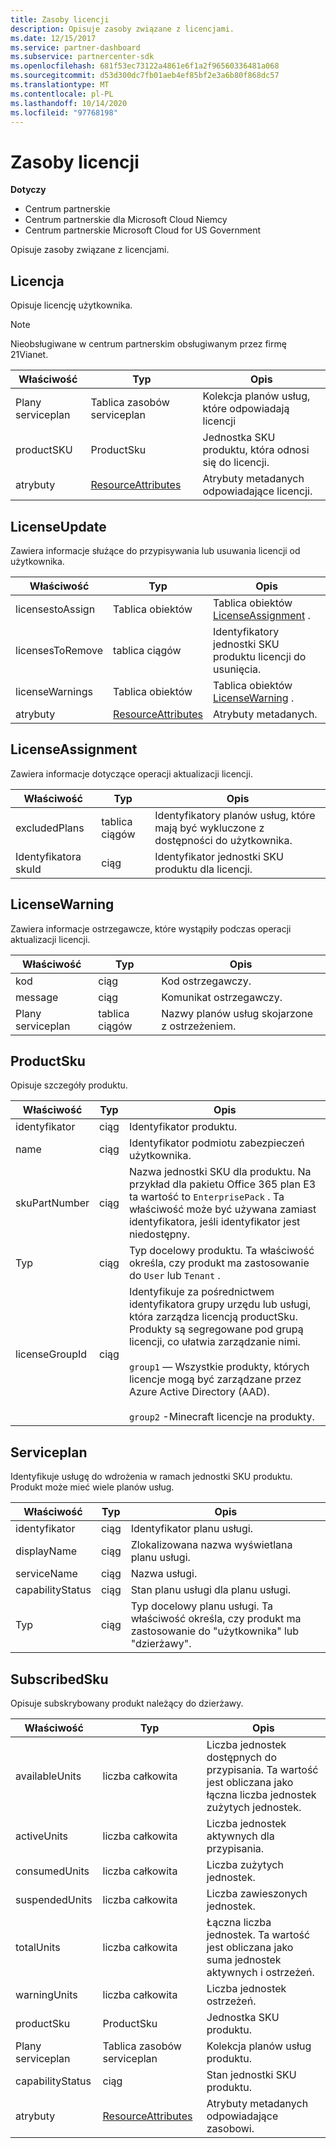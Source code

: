```yaml
---
title: Zasoby licencji
description: Opisuje zasoby związane z licencjami.
ms.date: 12/15/2017
ms.service: partner-dashboard
ms.subservice: partnercenter-sdk
ms.openlocfilehash: 681f53ec73122a4861e6f1a2f96560336481a068
ms.sourcegitcommit: d53d300dc7fb01aeb4ef85bf2e3a6b80f868dc57
ms.translationtype: MT
ms.contentlocale: pl-PL
ms.lasthandoff: 10/14/2020
ms.locfileid: "97768198"
---
```

# <a name="license-resources"></a>Zasoby licencji

**Dotyczy**

- Centrum partnerskie
- Centrum partnerskie dla Microsoft Cloud Niemcy
- Centrum partnerskie Microsoft Cloud for US Government

Opisuje zasoby związane z licencjami.

## <a name="license"></a>Licencja

Opisuje licencję użytkownika.

>[!NOTE]
>Nieobsługiwane w centrum partnerskim obsługiwanym przez firmę 21Vianet.

| Właściwość     | Typ                                                           | Opis                                                    |
|--------------|----------------------------------------------------------------|----------------------------------------------------------------|
| Plany serviceplan | Tablica zasobów serviceplan                                 | Kolekcja planów usług, które odpowiadają licencji |
| productSKU   | ProductSku                                                     | Jednostka SKU produktu, która odnosi się do licencji.        |
| atrybuty   | [ResourceAttributes](utility-resources.md#resourceattributes) | Atrybuty metadanych odpowiadające licencji.          |

## <a name="licenseupdate"></a>LicenseUpdate

Zawiera informacje służące do przypisywania lub usuwania licencji od użytkownika.

| Właściwość         | Typ                                                           | Opis                                               |
|------------------|----------------------------------------------------------------|-----------------------------------------------------------|
| licensestoAssign | Tablica obiektów                                               | Tablica obiektów [LicenseAssignment](#licenseassignment) . |
| licensesToRemove | tablica ciągów                                               | Identyfikatory jednostki SKU produktu licencji do usunięcia.    |
| licenseWarnings  | Tablica obiektów                                               | Tablica obiektów [LicenseWarning](#licensewarning) .       |
| atrybuty       | [ResourceAttributes](utility-resources.md#resourceattributes) | Atrybuty metadanych.                                  |

## <a name="licenseassignment"></a>LicenseAssignment

Zawiera informacje dotyczące operacji aktualizacji licencji.

| Właściwość      | Typ             | Opis                                                                |
|---------------|------------------|----------------------------------------------------------------------------|
| excludedPlans | tablica ciągów | Identyfikatory planów usług, które mają być wykluczone z dostępności do użytkownika. |
| Identyfikatora skuId         | ciąg           | Identyfikator jednostki SKU produktu dla licencji.                                |

## <a name="licensewarning"></a>LicenseWarning

Zawiera informacje ostrzegawcze, które wystąpiły podczas operacji aktualizacji licencji.

| Właściwość     | Typ             | Opis                                         |
|--------------|------------------|-----------------------------------------------------|
| kod         | ciąg           | Kod ostrzegawczy.                                   |
| message      | ciąg           | Komunikat ostrzegawczy.                                |
| Plany serviceplan | tablica ciągów | Nazwy planów usług skojarzone z ostrzeżeniem. |

## <a name="productsku"></a>ProductSku

Opisuje szczegóły produktu.

| Właściwość       | Typ             | Opis                                         |
|----------------|------------------|-----------------------------------------------------|
| identyfikator             | ciąg           | Identyfikator produktu.                             |
| name           | ciąg           | Identyfikator podmiotu zabezpieczeń użytkownika.                      |
| skuPartNumber  | ciąg           | Nazwa jednostki SKU dla produktu. Na przykład dla pakietu Office 365 plan E3 ta wartość to `EnterprisePack` . Ta właściwość może być używana zamiast identyfikatora, jeśli identyfikator jest niedostępny.                |
| Typ     | ciąg           | Typ docelowy produktu. Ta właściwość określa, czy produkt ma zastosowanie do `User` lub `Tenant` .                                                                    |
| licenseGroupId | ciąg           | Identyfikuje za pośrednictwem identyfikatora grupy urzędu lub usługi, która zarządza licencją productSku. Produkty są segregowane pod grupą licencji, co ułatwia zarządzanie nimi.<br/><br/>                                                                                     `group1` — Wszystkie produkty, których licencje mogą być zarządzane przez Azure Active Directory (AAD).<br/><br/>                                            `group2` -Minecraft licencje na produkty.                                         |

## <a name="serviceplan"></a>Serviceplan

Identyfikuje usługę do wdrożenia w ramach jednostki SKU produktu. Produkt może mieć wiele planów usług.

| Właściwość         | Typ   | Opis                                                                                                       |
|------------------|--------|-------------------------------------------------------------------------------------------------------------------|
| identyfikator               | ciąg | Identyfikator planu usługi.                                                                                      |
| displayName      | ciąg | Zlokalizowana nazwa wyświetlana planu usługi.                                                                  |
| serviceName      | ciąg | Nazwa usługi.                                                                                                 |
| capabilityStatus | ciąg | Stan planu usługi dla planu usługi.                                                                      |
| Typ       | ciąg | Typ docelowy planu usługi. Ta właściwość określa, czy produkt ma zastosowanie do "użytkownika" lub "dzierżawy". |

## <a name="subscribedsku"></a>SubscribedSku

Opisuje subskrybowany produkt należący do dzierżawy.

| Właściwość         | Typ                                                           | Opis                                                                                       |
|------------------|----------------------------------------------------------------|---------------------------------------------------------------------------------------------------|
| availableUnits   | liczba całkowita                                                        | Liczba jednostek dostępnych do przypisania. Ta wartość jest obliczana jako łączna liczba jednostek zużytych jednostek. |
| activeUnits      | liczba całkowita                                                        | Liczba jednostek aktywnych dla przypisania.                                                        |
| consumedUnits    | liczba całkowita                                                        | Liczba zużytych jednostek.                                                                     |
| suspendedUnits   | liczba całkowita                                                        | Liczba zawieszonych jednostek.                                                                    |
| totalUnits       | liczba całkowita                                                        | Łączna liczba jednostek. Ta wartość jest obliczana jako suma jednostek aktywnych i ostrzeżeń.         |
| warningUnits     | liczba całkowita                                                        | Liczba jednostek ostrzeżeń.                                                                      |
| productSku       | ProductSku                                                     | Jednostka SKU produktu.                                                                                  |
| Plany serviceplan     | Tablica zasobów serviceplan                                 | Kolekcja planów usług produktu.                                                     |
| capabilityStatus | ciąg                                                         | Stan jednostki SKU produktu.                                                                      |
| atrybuty       | [ResourceAttributes](utility-resources.md#resourceattributes) | Atrybuty metadanych odpowiadające zasobowi.                                            |
